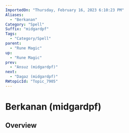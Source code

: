 ```yaml
---
ImportedOn: "Thursday, February 16, 2023 6:10:23 PM"
Aliases:
  - "Berkanan"
Category: "Spell"
Suffix: "midgardpf"
Tags:
  - "Category/Spell"
parent:
  - "Rune Magic"
up:
  - "Rune Magic"
prev:
  - "Ansuz (midgardpf)"
next:
  - "Dagaz (midgardpf)"
RWtopicId: "Topic_7905"
---
```

# Berkanan (midgardpf)
## Overview
